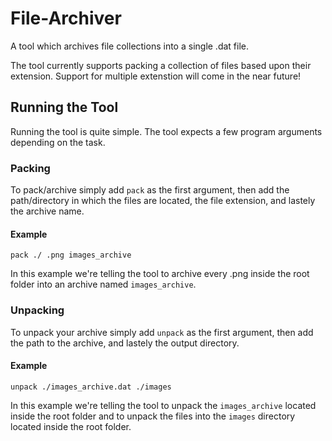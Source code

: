 # File-Archiver
A tool which archives file collections into a single .dat file.

The tool currently supports packing a collection of files based upon their extension. Support for multiple extenstion will come in the near future!

## Running the Tool
Running the tool is quite simple. The tool expects a few program arguments depending on the task.

### Packing
To pack/archive simply add `pack` as the first argument, then add the path/directory in which the files are located, 
the file extension, and lastely the archive name.

#### Example
`pack ./ .png images_archive`

In this example we're telling the tool to archive every .png inside the root folder into an archive named `images_archive`.

### Unpacking
To unpack your archive simply add `unpack` as the first argument, then add the path to the archive, and lastely the output 
directory.

#### Example
`unpack ./images_archive.dat ./images`

In this example we're telling the tool to unpack the `images_archive` located inside the root folder and to unpack the files 
into the `images` directory located inside the root folder.

